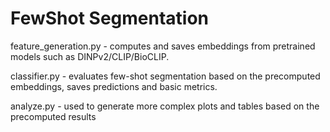# FewShot Segmentation
feature_generation.py - computes and saves embeddings from pretrained models such as DINPv2/CLIP/BioCLIP.

classifier.py - evaluates few-shot segmentation based on the precomputed embeddings, saves predictions and basic metrics.

analyze.py - used to generate more complex plots and tables based on the precomputed results
